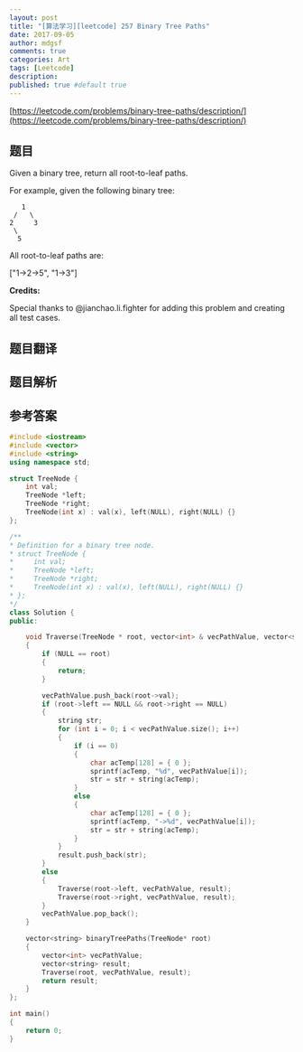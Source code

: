 ```yaml
---
layout: post
title: "[算法学习][leetcode] 257 Binary Tree Paths"
date: 2017-09-05
author: mdgsf
comments: true
categories: Art
tags: [Leetcode]
description:
published: true #default true
---
```


[https://leetcode.com/problems/binary-tree-paths/description/](https://leetcode.com/problems/binary-tree-paths/description/)

## 题目

Given a binary tree, return all root-to-leaf paths.

For example, given the following binary tree:

```
   1
 /   \
2     3
 \
  5
```

All root-to-leaf paths are:

["1->2->5", "1->3"]

**Credits:**

Special thanks to @jianchao.li.fighter for adding this problem and creating all test cases.

## 题目翻译

## 题目解析

## 参考答案

```c++
#include <iostream>
#include <vector>
#include <string>
using namespace std;

struct TreeNode {
    int val;
    TreeNode *left;
    TreeNode *right;
    TreeNode(int x) : val(x), left(NULL), right(NULL) {}
};

/**
* Definition for a binary tree node.
* struct TreeNode {
*     int val;
*     TreeNode *left;
*     TreeNode *right;
*     TreeNode(int x) : val(x), left(NULL), right(NULL) {}
* };
*/
class Solution {
public:

    void Traverse(TreeNode * root, vector<int> & vecPathValue, vector<string> & result)
    {
        if (NULL == root)
        {
            return;
        }

        vecPathValue.push_back(root->val);
        if (root->left == NULL && root->right == NULL)
        {
            string str;
            for (int i = 0; i < vecPathValue.size(); i++)
            {
                if (i == 0)
                {
                    char acTemp[128] = { 0 };
                    sprintf(acTemp, "%d", vecPathValue[i]);
                    str = str + string(acTemp);
                }
                else
                {
                    char acTemp[128] = { 0 };
                    sprintf(acTemp, "->%d", vecPathValue[i]);
                    str = str + string(acTemp);
                }
            }
            result.push_back(str);
        }
        else
        {
            Traverse(root->left, vecPathValue, result);
            Traverse(root->right, vecPathValue, result);
        }
        vecPathValue.pop_back();
    }

    vector<string> binaryTreePaths(TreeNode* root)
    {
        vector<int> vecPathValue;
        vector<string> result;
        Traverse(root, vecPathValue, result);
        return result;
    }
};

int main()
{
    return 0;
}
```
